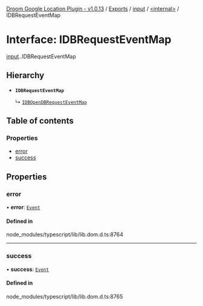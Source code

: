 [Droom Google Location Plugin - v1.0.13](../README.md) / [Exports](../modules.md) / [input](../modules/input.md) / [<internal\>](../modules/input._internal_.md) / IDBRequestEventMap

# Interface: IDBRequestEventMap

[input](../modules/input.md).[<internal>](../modules/input._internal_.md).IDBRequestEventMap

## Hierarchy

- **`IDBRequestEventMap`**

  ↳ [`IDBOpenDBRequestEventMap`](input._internal_.IDBOpenDBRequestEventMap.md)

## Table of contents

### Properties

- [error](input._internal_.IDBRequestEventMap.md#error)
- [success](input._internal_.IDBRequestEventMap.md#success)

## Properties

### error

• **error**: [`Event`](../modules/input._internal_.md#event)

#### Defined in

node_modules/typescript/lib/lib.dom.d.ts:8764

___

### success

• **success**: [`Event`](../modules/input._internal_.md#event)

#### Defined in

node_modules/typescript/lib/lib.dom.d.ts:8765
